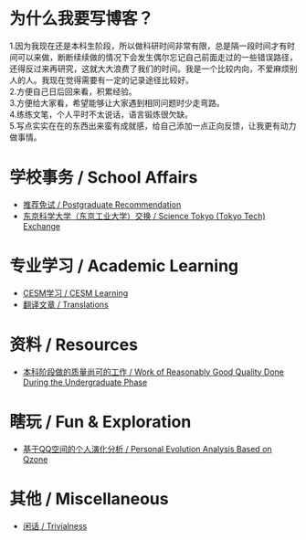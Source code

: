 # 为什么我要写博客？
1.因为我现在还是本科生阶段，所以做科研时间非常有限，总是隔一段时间才有时间可以来做，断断续续做的情况下会发生偶尔忘记自己前面走过的一些错误路径，还得反过来再研究，这就大大浪费了我们的时间。我是一个比较内向，不爱麻烦别人的人。我现在觉得需要有一定的记录途径比较好。<br>
2.方便自己日后回来看，积累经验。<br>
3.方便给大家看，希望能够让大家遇到相同问题时少走弯路。<br>
4.练练文笔，个人平时不太说话，语言锻炼很欠缺。<br>
5.写点实实在在的东西出来蛮有成就感，给自己添加一点正向反馈，让我更有动力做事情。<br>
# 学校事务 / School Affairs
- [推荐免试 / Postgraduate Recommendation](https://infoseeker.cn/docs/postgraduaterecommendation)
- [东京科学大学（东京工业大学）交换 / Science Tokyo (Tokyo Tech) Exchange](https://infoseeker.cn/docs/Exchange)

# 专业学习 / Academic Learning
- [CESM学习 / CESM Learning](https://infoseeker.cn/docs/CESMLearning)
- [翻译文章 / Translations](https://infoseeker.cn/docs/translation)

# 资料 / Resources
- [本科阶段做的质量尚可的工作 / Work of Reasonably Good Quality Done During the Undergraduate Phase](https://infoseeker.cn/docs/works)

# 瞎玩 / Fun & Exploration
- [基于QQ空间的个人演化分析 / Personal Evolution Analysis Based on Qzone](https://infoseeker.cn/docs/Qzone)

# 其他 / Miscellaneous
- [闲话 / Trivialness](https://infoseeker.cn/docs/Trivialness)
